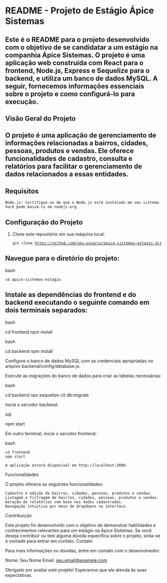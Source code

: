 # README - Projeto de Estágio Ápice Sistemas

## Este é o README para o projeto desenvolvido com o objetivo de se candidatar a um estágio na companhia Ápice Sistemas. O projeto é uma aplicação web construída com React para o frontend, Node.js, Express e Sequelize para o backend, e utiliza um banco de dados MySQL. A seguir, fornecemos informações essenciais sobre o projeto e como configurá-lo para execução.

## Visão Geral do Projeto

## O projeto é uma aplicação de gerenciamento de informações relacionadas a bairros, cidades, pessoas, produtos e vendas. Ele oferece funcionalidades de cadastro, consulta e relatórios para facilitar o gerenciamento de dados relacionados a essas entidades.

## Requisitos

    Node.js: Certifique-se de que o Node.js está instalado em seu sistema. Você pode baixá-lo em nodejs.org.

## Configuração do Projeto

1. Clone este repositório em sua máquina local:

    <code>git clone https://github.com/seu-usuario/apice-sistemas-estagio.git</code>

## Navegue para o diretório do projeto:

bash

    cd apice-sistemas-estagio

## Instale as dependências do frontend e do backend executando o seguinte comando em dois terminais separados:

bash

cd frontend
npm install

bash

cd backend
npm install

Configure o banco de dados MySQL com as credenciais apropriadas no arquivo backend/config/database.js.

Execute as migrações do banco de dados para criar as tabelas necessárias:

bash

cd backend
npx sequelize-cli db:migrate

Inicie o servidor backend:

sql

npm start

Em outro terminal, inicie o servidor frontend:

bash

    cd frontend
    npm start

    A aplicação estará disponível em http://localhost:3000.

Funcionalidades

O projeto oferece as seguintes funcionalidades:

    Cadastro e edição de bairros, cidades, pessoas, produtos e vendas.
    Listagem e filtragem de bairros, cidades, pessoas, produtos e vendas.
    Geração de relatórios com base nos dados cadastrados.
    Navegação intuitiva por meio de dropdowns na interface.

Contribuição

Este projeto foi desenvolvido com o objetivo de demonstrar habilidades e conhecimentos relevantes para um estágio na Ápice Sistemas. Se você deseja contribuir ou tem alguma dúvida específica sobre o projeto, sinta-se à vontade para entrar em contato.
Contato

Para mais informações ou dúvidas, entre em contato com o desenvolvedor:

Nome: Seu Nome
Email: seu.email@example.com

Obrigado por avaliar este projeto! Esperamos que ele atenda às suas expectativas.
